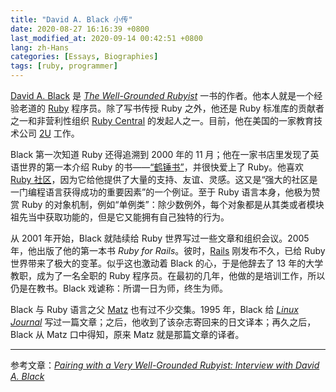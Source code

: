 ```yaml
---
title: "David A. Black 小传"
date: 2020-08-27 16:16:39 +0800
last_modified_at: 2020-09-14 00:42:51 +0800
lang: zh-Hans
categories: [Essays, Biographies]
tags: [ruby, programmer]
---
```


[David A. Black](https://www.davidablack.net/) 是 [*The Well-Grounded Rubyist*](https://www.manning.com/books/the-well-grounded-rubyist-third-edition) 一书的作者。他本人就是一个经验老道的 [Ruby](https://www.ruby-lang.org/en/) 程序员。除了写书传授 Ruby 之外，他还是 Ruby 标准库的贡献者之一和非营利性组织 [Ruby Central](https://rubycentral.org/) 的发起人之一。目前，他在美国的一家教育技术公司 [2U](https://2u.com/) 工作。

Black 第一次知道 Ruby 还得追溯到 2000 年的 11 月；他在一家书店里发现了英语世界的第一本介绍 Ruby 的书——[“鹤锤书”](https://en.wikipedia.org/wiki/Programming_Ruby)，并很快爱上了 Ruby。他喜欢 [Ruby 社区](https://www.ruby-lang.org/en/community/)，因为它给他提供了大量的支持、友谊、灵感。这又是“强大的社区是一门编程语言获得成功的重要因素”的一个例证。至于 Ruby 语言本身，他极为赞赏 Ruby 的对象机制，例如“单例类”：除少数例外，每个对象都是从其类或者模块祖先当中获取功能的，但是它又能拥有自己独特的行为。

从 2001 年开始，Black 就陆续给 Ruby 世界写过一些文章和组织会议。2005 年，他出版了他的第一本书 *Ruby for Rails*。彼时，[Rails](https://rubyonrails.org/) 刚发布不久，已给 Ruby 世界带来了极大的变革。似乎这也激动着 Black 的心，于是他辞去了 13 年的大学教职，成为了一名全职的 Ruby 程序员。在最初的几年，他做的是培训工作，所以仍是在教书。Black 戏谑称：所谓一日为师，终生为师。

Black 与 Ruby 语言之父 [Matz](https://twitter.com/yukihiro_matz) 也有过不少交集。1995 年，Black 给 [*Linux Journal*](https://www.linuxjournal.com/) 写过一篇文章；之后，他收到了该杂志寄回来的日文译本；再久之后，Black 从 Matz 口中得知，原来 Matz 就是那篇文章的译者。

---

参考文章：[*Pairing with a Very Well-Grounded Rubyist: Interview with David A. Black*](https://hackernoon.com/pairing-with-a-very-well-grounded-rubyist-interview-with-david-a-black-b8566cc3fe8f)
